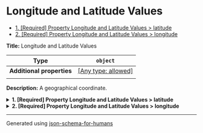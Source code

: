 # Longitude and Latitude Values

- [1. [Required] Property Longitude and Latitude Values > latitude](#latitude)
- [2. [Required] Property Longitude and Latitude Values > longitude](#longitude)

**Title:** Longitude and Latitude Values

| Type                      | `object`                                                                  |
| ------------------------- | ------------------------------------------------------------------------- |
| **Additional properties** | [[Any type: allowed]](# "Additional Properties of any type are allowed.") |
|                           |                                                                           |

**Description:** A geographical coordinate.

<details>
<summary><strong> <a name="latitude"></a>1. [Required] Property Longitude and Latitude Values > latitude</strong>  

</summary>
<blockquote>

| Type                      | `number`                                                                  |
| ------------------------- | ------------------------------------------------------------------------- |
| **Additional properties** | [[Any type: allowed]](# "Additional Properties of any type are allowed.") |
|                           |                                                                           |

| Restrictions |          |
| ------------ | -------- |
| **Minimum**  | &ge; -90 |
| **Maximum**  | &le; 90  |
|              |          |

</blockquote>
</details>

<details>
<summary><strong> <a name="longitude"></a>2. [Required] Property Longitude and Latitude Values > longitude</strong>  

</summary>
<blockquote>

| Type                      | `number`                                                                  |
| ------------------------- | ------------------------------------------------------------------------- |
| **Additional properties** | [[Any type: allowed]](# "Additional Properties of any type are allowed.") |
|                           |                                                                           |

| Restrictions |           |
| ------------ | --------- |
| **Minimum**  | &ge; -180 |
| **Maximum**  | &le; 180  |
|              |           |

</blockquote>
</details>

----------------------------------------------------------------------------------------------------------------------------
Generated using [json-schema-for-humans](https://github.com/coveooss/json-schema-for-humans)
